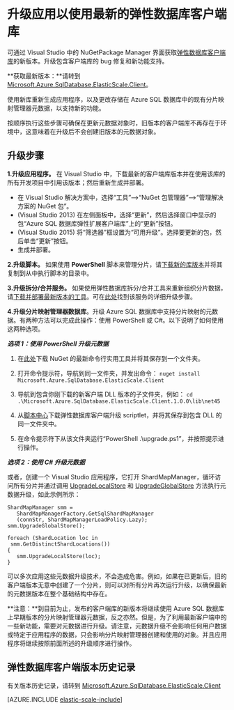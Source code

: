 <properties
    pageTitle="升级到最新的弹性数据库客户端库 | Azure"
    description="使用 Nuget 升级应用和库"
    services="sql-database"
    documentationcenter=""
    manager="jhubbard"
    author="ddove" />
<tags
    ms.assetid="0a546510-76e7-465e-9271-f15ff0cfa959"
    ms.service="sql-database"
    ms.workload="sql-database"
    ms.tgt_pltfrm="na"
    ms.devlang="na"
    ms.topic="article"
    ms.date="10/24/2016"
    wacn.date="12/19/2016"
ms.author="ddove" />

# 升级应用以使用最新的弹性数据库客户端库

可通过 Visual Studio 中的 NuGetPackage Manager 界面获取[弹性数据库客户端库](/documentation/articles/sql-database-elastic-database-client-library/)的新版本。升级包含客户端库的 bug 修复和新功能支持。

**获取最新版本：**请转到 [Microsoft.Azure.SqlDatabase.ElasticScale.Client](https://www.nuget.org/packages/Microsoft.Azure.SqlDatabase.ElasticScale.Client)。

使用新库重新生成应用程序，以及更改存储在 Azure SQL 数据库中的现有分片映射管理器元数据，以支持新的功能。

按顺序执行这些步骤可确保在更新元数据对象时，旧版本的客户端库不再存在于环境中，这意味着在升级后不会创建旧版本的元数据对象。

## 升级步骤
**1.升级应用程序。** 在 Visual Studio 中，下载最新的客户端库版本并在使用该库的所有开发项目中引用该版本；然后重新生成并部署。

* 在 Visual Studio 解决方案中，选择“工具”-->“NuGet 包管理器”-->“管理解决方案的 NuGet 包”。
* (Visual Studio 2013) 在左侧面板中，选择“更新”，然后选择窗口中显示的包“Azure SQL 数据库弹性扩展客户端库”上的“更新”按钮。
* (Visual Studio 2015) 将“筛选器”框设置为“可用升级”。选择要更新的包，然后单击“更新”按钮。
* 生成并部署。

**2.升级脚本。** 如果使用 **PowerShell** 脚本来管理分片，请[下载新的库版本](https://www.nuget.org/packages/Microsoft.Azure.SqlDatabase.ElasticScale.Client)并将其复制到从中执行脚本的目录中。

**3.升级拆分/合并服务。** 如果使用弹性数据库拆分/合并工具来重新组织分片数据，请[下载并部署最新版本的工具](https://www.nuget.org/packages/Microsoft.Azure.SqlDatabase.ElasticScale.Service.SplitMerge)。可在[此处](/documentation/articles/sql-database-elastic-scale-overview-split-and-merge/)找到该服务的详细升级步骤。

**4.升级分片映射管理器数据库**。升级 Azure SQL 数据库中支持分片映射的元数据。有两种方法可以完成此操作：使用 PowerShell 或 C#。以下说明了如何使用这两种选项。

***选项 1：使用 PowerShell 升级元数据***

1. 在[此处](http://nuget.org/nuget.exe)下载 NuGet 的最新命令行实用工具并将其保存到一个文件夹。
2. 打开命令提示符，导航到同一文件夹，并发出命令：
`nuget install Microsoft.Azure.SqlDatabase.ElasticScale.Client`

3. 导航到包含你刚下载的新客户端 DLL 版本的子文件夹，例如：
`cd .\Microsoft.Azure.SqlDatabase.ElasticScale.Client.1.0.0\lib\net45`

4. 从[脚本中心](https://gallery.technet.microsoft.com/scriptcenter/Azure-SQL-Database-Elastic-6442e6a9)下载弹性数据库客户端升级 scriptlet，并将其保存到包含 DLL 的同一文件夹中。

5. 在命令提示符下从该文件夹运行“PowerShell .\\upgrade.ps1”，并按照提示进行操作。
 
***选项 2：使用 C# 升级元数据***

或者，创建一个 Visual Studio 应用程序，它打开 ShardMapManager，循环访问所有分片并通过调用 [UpgradeLocalStore](https://msdn.microsoft.com/zh-cn/library/azure/microsoft.azure.sqldatabase.elasticscale.shardmanagement.shardmapmanager.upgradelocalstore.aspx) 和 [UpgradeGlobalStore](https://msdn.microsoft.com/zh-cn/library/azure/microsoft.azure.sqldatabase.elasticscale.shardmanagement.shardmapmanager.upgradeglobalstore.aspx) 方法执行元数据升级，如此示例所示：

	ShardMapManager smm =
	   ShardMapManagerFactory.GetSqlShardMapManager
	   (connStr, ShardMapManagerLoadPolicy.Lazy); 
	smm.UpgradeGlobalStore(); 
	
	foreach (ShardLocation loc in
	 smm.GetDistinctShardLocations()) 
	{   
	   smm.UpgradeLocalStore(loc); 
	} 

可以多次应用这些元数据升级技术，不会造成危害。例如，如果在已更新后，旧的客户端版本无意中创建了一个分片，则可以对所有分片再次运行升级，以确保最新的元数据版本在整个基础结构中存在。

**注意：**到目前为止，发布的客户端库的新版本将继续使用 Azure SQL 数据库上早期版本的分片映射管理器元数据，反之亦然。但是，为了利用最新客户端中的一些新功能，需要对元数据进行升级。请注意，元数据升级不会影响任何用户数据或特定于应用程序的数据，只会影响分片映射管理器创建和使用的对象。并且应用程序将继续按照前面所述的升级顺序进行操作。

## 弹性数据库客户端版本历史记录 

有关版本历史记录，请转到 [Microsoft.Azure.SqlDatabase.ElasticScale.Client](https://www.nuget.org/packages/Microsoft.Azure.SqlDatabase.ElasticScale.Client)


[AZURE.INCLUDE [elastic-scale-include](../../includes/elastic-scale-include.md)]


<!--Image references-->
[1]: ./media/sql-database-elastic-scale-upgrade-client-library/nuget-upgrade.png
 

<!---HONumber=Mooncake_1212_2016-->